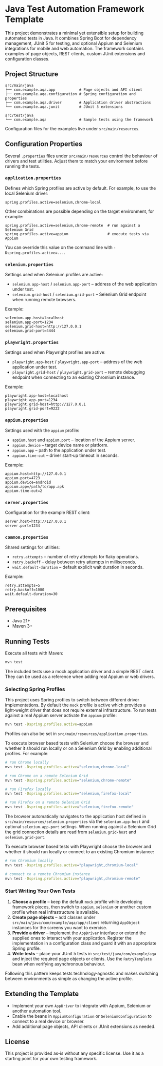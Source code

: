 # Java Test Automation Framework Template

This project demonstrates a minimal yet extensible setup for building automated
tests in Java. It combines Spring Boot for dependency management, JUnit 5 for
testing, and optional Appium and Selenium integrations for mobile and web
automation. The framework contains examples of page objects, REST clients,
custom JUnit extensions and configuration classes.

## Project Structure

```
src/main/java
├── com.example.aqa.app           # Page objects and API client
├── com.example.aqa.configuration # Spring configuration and properties
├── com.example.aqa.driver        # Application driver abstractions
└── com.example.aqa.junit         # JUnit 5 extensions

src/test/java
└── com.example.aqa               # Sample tests using the framework
```

Configuration files for the examples live under `src/main/resources`.

## Configuration Properties

Several `.properties` files under `src/main/resources` control the behaviour of
drivers and test utilities. Adjust them to match your environment before
running the tests.

### `application.properties`

Defines which Spring profiles are active by default. For example, to use the
local Selenium driver:

```properties
spring.profiles.active=selenium,chrome-local
```

Other combinations are possible depending on the target environment, for
example:

```properties
spring.profiles.active=selenium,chrome-remote  # run against a Selenium Grid
spring.profiles.active=appium                  # execute tests via Appium
```

You can override this value on the command line with
`-Dspring.profiles.active=...`.

### `selenium.properties`

Settings used when Selenium profiles are active:

- `selenium.app-host` / `selenium.app-port` – address of the web application
  under test.
- `selenium.grid-host` / `selenium.grid-port` – Selenium Grid endpoint when
  running remote browsers.

Example:

```properties
selenium.app-host=localhost
selenium.app-port=1234
selenium.grid-host=http://127.0.0.1
selenium.grid-port=4444
```

### `playwright.properties`

Settings used when Playwright profiles are active:

- `playwright.app-host` / `playwright.app-port` – address of the web application
  under test.
- `playwright.grid-host` / `playwright.grid-port` – remote debugging endpoint
  when connecting to an existing Chromium instance.

Example:

```properties
playwright.app-host=localhost
playwright.app-port=1234
playwright.grid-host=http://127.0.0.1
playwright.grid-port=9222
```

### `appium.properties`

Settings used with the `appium` profile:

- `appium.host` and `appium.port` – location of the Appium server.
- `appium.device` – target device name or platform.
- `appium.app` – path to the application under test.
- `appium.time-out` – driver start‑up timeout in seconds.

Example:

```properties
appium.host=http://127.0.0.1
appium.port=4723
appium.device=android
appium.app=/path/to/app.apk
appium.time-out=2
```

### `server.properties`

Configuration for the example REST client:

```properties
server.host=http://127.0.0.1
server.port=1234
```

### `common.properties`

Shared settings for utilities:

- `retry.attempts` – number of retry attempts for flaky operations.
- `retry.backoff` – delay between retry attempts in milliseconds.
- `wait.default-duration` – default explicit wait duration in seconds.

Example:

```properties
retry.attempts=5
retry.backoff=1000
wait.default-duration=30
```

## Prerequisites

- Java 21+
- Maven 3+

## Running Tests

Execute all tests with Maven:

```bash
mvn test
```

The included tests use a mock application driver and a simple REST client. They
can be used as a reference when adding real Appium or web drivers.

### Selecting Spring Profiles

This project uses Spring profiles to switch between different driver
implementations. By default the `mock` profile is active which provides a
light‑weight driver that does not require external infrastructure. To run tests
against a real Appium server activate the `appium` profile:

```bash
mvn test -Dspring.profiles.active=appium
```

Profiles can also be set in `src/main/resources/application.properties`.

To execute browser based tests with Selenium choose the browser and whether it
should run locally or on a Selenium Grid by enabling additional profiles. For
example:

```bash
# run Chrome locally
mvn test -Dspring.profiles.active="selenium,chrome-local"

# run Chrome on a remote Selenium Grid
mvn test -Dspring.profiles.active="selenium,chrome-remote"

# run Firefox locally
mvn test -Dspring.profiles.active="selenium,firefox-local"

# run Firefox on a remote Selenium Grid
mvn test -Dspring.profiles.active="selenium,firefox-remote"
```
The browser automatically navigates to the application host defined in
`src/main/resources/selenium.properties` via the `selenium.app-host` and
optional `selenium.app-port` settings. When running against a Selenium Grid the
grid connection details are read from `selenium.grid-host` and
`selenium.grid-port`.

To execute browser based tests with Playwright choose the browser and whether
it should run locally or connect to an existing Chromium instance:

```bash
# run Chromium locally
mvn test -Dspring.profiles.active="playwright,chromium-local"

# connect to a remote Chromium instance
mvn test -Dspring.profiles.active="playwright,chromium-remote"
```

### Start Writing Your Own Tests

1. **Choose a profile** – keep the default `mock` profile while developing
   framework pieces, then switch to `appium`, `selenium` or another custom
   profile when real infrastructure is available.
2. **Create page objects** – add classes under
   `src/main/java/com/example/aqa/app/client` returning `AppObject` instances for
   the screens you want to exercise.
3. **Provide a driver** – implement the `AppDriver` interface or extend the
   supplied ones to interact with your application. Register the implementation
   in a configuration class and guard it with an appropriate Spring profile.
4. **Write tests** – place your JUnit 5 tests in
   `src/test/java/com/example/aqa` and inject the required page objects or
   clients. Use the `RetryTemplate` bean when verifying asynchronous behaviour.

Following this pattern keeps tests technology‑agnostic and makes switching
between environments as simple as changing the active profile.

## Extending the Template

- Implement your own `AppDriver` to integrate with Appium, Selenium or another
  automation tool.
- Enable the beans in `AppiumConfiguration` or `SeleniumConfiguration` to
  connect to a real device or browser.
- Add additional page objects, API clients or JUnit extensions as needed.

## License

This project is provided as-is without any specific license. Use it as a
starting point for your own testing framework.

